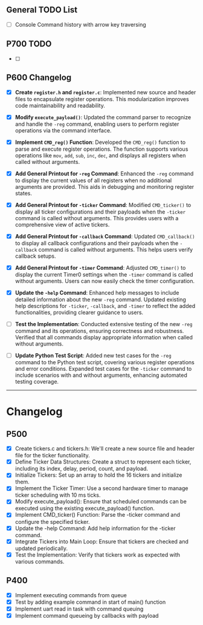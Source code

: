 ## General TODO List
- [ ] Console Command history with arrow key traversing


## P700 TODO
- [ ]


## P600 Changelog

- [x] **Create `register.h` and `register.c`**: Implemented new source and header files to encapsulate register operations. This modularization improves code maintainability and readability.
- [x] **Modify `execute_payload()`**: Updated the command parser to recognize and handle the `-reg` command, enabling users to perform register operations via the command interface.
- [x] **Implement `CMD_reg()` Function**: Developed the `CMD_reg()` function to parse and execute register operations. The function supports various operations like `mov`, `add`, `sub`, `inc`, `dec`, and displays all registers when called without arguments.
- [x] **Add General Printout for `-reg` Command**: Enhanced the `-reg` command to display the current values of all registers when no additional arguments are provided. This aids in debugging and monitoring register states.
- [x] **Add General Printout for `-ticker` Command**: Modified `CMD_ticker()` to display all ticker configurations and their payloads when the `-ticker` command is called without arguments. This provides users with a comprehensive view of active tickers.
- [x] **Add General Printout for `-callback` Command**: Updated `CMD_callback()` to display all callback configurations and their payloads when the `-callback` command is called without arguments. This helps users verify callback setups.
- [x] **Add General Printout for `-timer` Command**: Adjusted `CMD_timer()` to display the current Timer0 settings when the `-timer` command is called without arguments. Users can now easily check the timer configuration.
- [x] **Update the `-help` Command**: Enhanced help messages to include detailed information about the new `-reg` command. Updated existing help descriptions for `-ticker`, `-callback`, and `-timer` to reflect the added functionalities, providing clearer guidance to users.
- [ ] **Test the Implementation**: Conducted extensive testing of the new `-reg` command and its operations, ensuring correctness and robustness. Verified that all commands display appropriate information when called without arguments.
- [ ] **Update Python Test Script**: Added new test cases for the `-reg` command to the Python test script, covering various register operations and error conditions. Expanded test cases for the `-ticker` command to include scenarios with and without arguments, enhancing automated testing coverage.


---

# Changelog

## P500
- [x] Create tickers.c and tickers.h: We'll create a new source file and header file for the ticker functionality.
- [x] Define Ticker Data Structures: Create a struct to represent each ticker, including its index, delay, period, count, and payload.
- [x] Initialize Tickers: Set up an array to hold the 16 tickers and initialize them.
- [x] Implement the Ticker Timer: Use a second hardware timer to manage ticker scheduling with 10 ms ticks.
- [x] Modify execute_payload(): Ensure that scheduled commands can be executed using the existing execute_payload() function.
- [x] Implement CMD_ticker() Function: Parse the -ticker command and configure the specified ticker.
- [x] Update the -help Command: Add help information for the -ticker command.
- [x] Integrate Tickers into Main Loop: Ensure that tickers are checked and updated periodically.
- [x] Test the Implementation: Verify that tickers work as expected with various commands.

## P400
- [x] Implement executing commands from queue
- [x] Test by adding example command in start of main() function
- [x] Implement uart read in task with command queuing
- [x] Implement command queueing by callbacks with payload